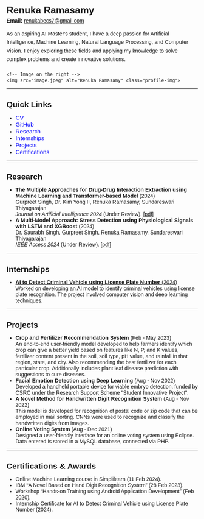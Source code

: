 
<html lang="en">
<head>
  <meta charset="UTF-8">
  <meta name="viewport" content="width=device-width, initial-scale=1.0">
  <title>Renuka Ramasamy</title>
  <style>
    /* Basic styling */
    body {
      font-family: Arial, sans-serif;
      margin: 20px;
    }

    /* Flexbox container for the image and contact details */
    .container {
      display: flex;
      align-items: center;
      justify-content: space-between;
      gap: 20px; /* Space between the image and info */
    }

    /* Image styling */
    .profile-img {
      width: 150px;
      height: auto;
      border-radius: 8px;
    }

    /* Right-side content */
    .info {
      flex-grow: 1;
      display: flex;
      flex-direction: column;
      justify-content: center;
    }

    /* Name and email alignment */
    .info h1 {
      margin: 0;
      font-size: 1.8em;
    }

    .info p {
      margin: 5px 0;
    }

    /* Self-introduction */
    .info .introduction {
      margin-top: 10px;
      font-size: 1em;
      line-height: 1.6;
    }

    /* Link styles */
    .sections a {
      color: blue;
      text-decoration: none;
      font-size: 1.1em;
    }

    .sections a:hover {
      text-decoration: underline;
    }

    /* Additional CSS to reduce the gap between headings and content */
    section {
      margin: 10px 0; /* Reduce the margin around each section */
    }

    h2 {
      margin-bottom: 5px; /* Reduce the bottom margin of the headings */
    }

    /* Responsive design for smaller screens */
    @media screen and (max-width: 768px) {
      .container {
        flex-direction: column;
        align-items: center;
        text-align: center;
      }

      .profile-img {
        margin-bottom: 20px;
      }

      .info {
        align-items: center;
      }
    }
  </style>
</head>
<body>

  <div class="container">
    <!-- Name, email, and self-introduction on the left -->
    <div class="info">
      <h1>Renuka Ramasamy</h1>
      <p><strong>Email:</strong> <a href="mailto:renukabecs7@gmail.com">renukabecs7@gmail.com</a></p>
      <p class="introduction">
        As an aspiring AI Master's student, I have a deep passion for Artificial Intelligence, Machine Learning, Natural Language Processing, and Computer Vision. I enjoy exploring these fields and applying my knowledge to solve complex problems and create innovative solutions.
      </p>
    </div>

    <!-- Image on the right -->
    <img src="image.jpeg" alt="Renuka Ramasamy" class="profile-img">
  </div>

  <hr>

  <!-- Links to sections -->
  <section class="sections">
    <h2>Quick Links</h2>
    <ul>
      <li><a href="CV.pdf">CV</a></li>
      <li><a href="https://github.com/RenukaRamaNagu" target="_blank">GitHub</a></li>
      <li><a href="#research">Research</a></li>
      <li><a href="#internships">Internships</a></li>
      <li><a href="#projects">Projects</a></li>
      <li><a href="#certifications">Certifications</a></li>
    </ul>
  </section>

  <hr>

  <!-- Research Section -->
  <section id="research">
    <h2>Research</h2>
    <ul>
      <li>
        <strong>The Multiple Approaches for Drug-Drug Interaction Extraction using Machine Learning and Transformer-based Model</strong> (2024)<br>
        Gurpreet Singh, Dr. Kim Yong II, Renuka Ramasamy, Sundareswari Thiyagarajan<br>
        <em>Journal on Artificial Intelligence 2024</em> (Under Review). <a href="The Multiple Approaches for Drug-Drug Interaction Extraction using Machine learning and transformer-based Model.pdf">[pdf]</a>
      </li>
      <li>
        <strong>A Multi-Model Approach: Stress Detection using Physiological Signals with LSTM and XGBoost</strong> (2024)<br>
        Dr. Saurabh Singh, Gurpreet Singh, Renuka Ramasamy, Sundareswari Thiyagarajan<br>
        <em>IEEE Access 2024</em> (Under Review). <a href="A Multi-Model Approach- Stress Detection using Physiological Signals with LSTM and XGBoost.pdf">[pdf]</a>
      </li>
    </ul>
  </section>

  <hr>

  <!-- Internships Section -->
  <section id="internships">
    <h2>Internships</h2>
    <ul>
      <li>
        <a href="https://gurpreetsinghwsu.github.io/cv/projects.html"><strong>AI to Detect Criminal Vehicle using License Plate Number</strong> (2024)</a><br>
        Worked on developing an AI model to identify criminal vehicles using license plate recognition. The project involved computer vision and deep learning techniques.
      </li>
    </ul>
  </section>

  <hr>

  <!-- Projects Section -->
  <section id="projects">
    <h2>Projects</h2>
    <ul>
      <li>
        <strong>Crop and Fertilizer Recommendation System</strong> (Feb - May 2023)<br>
        An end-to-end user-friendly model developed to help farmers identify which crop can give a better yield based on features like N, P, and K values, fertilizer content present in the soil, soil type, pH value, and rainfall in that region, state, and city. Also recommending the best fertilizer for each particular crop. Additionally includes plant leaf disease prediction with suggestions to cure diseases.
      </li>
      <li>
        <strong>Facial Emotion Detection using Deep Learning</strong> (Aug - Nov 2022)<br>
        Developed a handheld portable device for viable embryo detection, funded by CSRC under the Research Support Scheme "Student Innovative Project".
      </li>
      <li>
        <strong>A Novel Method for Handwritten Digit Recognition System</strong> (Aug - Nov 2022)<br>
        This model is developed for recognition of postal code or zip code that can be employed in mail sorting. CNNs were used to recognize and classify the handwritten digits from images.
      </li>
      <li>
        <strong>Online Voting System</strong> (Aug - Dec 2021)<br>
        Designed a user-friendly interface for an online voting system using Eclipse. Data entered is stored in a MySQL database, connected via PHP.
      </li>
    </ul>
  </section>

  <hr>

  <!-- Certifications & Awards Section -->
  <section id="certifications">
    <h2>Certifications & Awards</h2>
    <ul>
      <li>Online Machine Learning course in Simplilearn (11 Feb 2024).</li>
      <li>IBM “A Novel Based on Hand Digit Recognition System” (28 Feb 2023).</li>
      <li>Workshop “Hands-on Training using Android Application Development” (Feb 2020).</li>
      <li>Internship Certificate for AI to Detect Criminal Vehicle using License Plate Number (2024).</li>
    </ul>
  </section>

</body>
</html>
